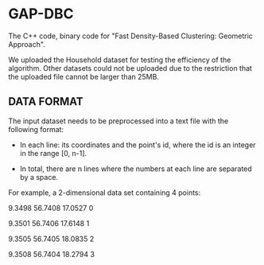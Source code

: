 # GAP-DBC

The C++ code, binary code for "Fast Density-Based Clustering: Geometric Approach".

We uploaded the Household dataset for testing the efficiency of the algorithm. Other datasets could not be uploaded due to the restriction that the uploaded file cannot be larger than 25MB. 


## DATA FORMAT
The input dataset needs to be preprocessed into a text file with the following format:

* In each line: its coordinates and the point's id, where the id is an integer in the range [0,  n-1].

* In total, there are n lines where the numbers at each line are separated by a space. 

For example, a 2-dimensional data set containing 4 points:
 
9.3498     56.7408     17.0527     0

9.3501     56.7406     17.6148     1

9.3505     56.7405     18.0835     2

9.3508     56.7404     18.2794     3

